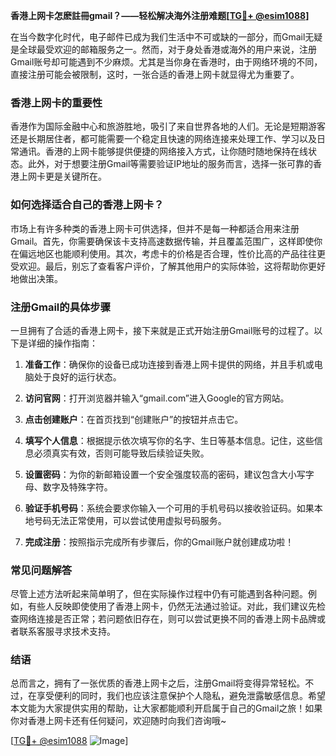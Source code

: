 **香港上网卡怎麽註冊gmail？——轻松解决海外注册难题[[TG💪+ @esim1088](https://t.me/s/esim1088)]**

在当今数字化时代，电子邮件已成为我们生活中不可或缺的一部分，而Gmail无疑是全球最受欢迎的邮箱服务之一。然而，对于身处香港或海外的用户来说，注册Gmail账号却可能遇到不少麻烦。尤其是当你身在香港时，由于网络环境的不同，直接注册可能会被限制，这时，一张合适的香港上网卡就显得尤为重要了。

### 香港上网卡的重要性

香港作为国际金融中心和旅游胜地，吸引了来自世界各地的人们。无论是短期游客还是长期居住者，都可能需要一个稳定且快速的网络连接来处理工作、学习以及日常通讯。香港的上网卡能够提供便捷的网络接入方式，让你随时随地保持在线状态。此外，对于想要注册Gmail等需要验证IP地址的服务而言，选择一张可靠的香港上网卡更是关键所在。

### 如何选择适合自己的香港上网卡？

市场上有许多种类的香港上网卡可供选择，但并不是每一种都适合用来注册Gmail。首先，你需要确保该卡支持高速数据传输，并且覆盖范围广，这样即使你在偏远地区也能顺利使用。其次，考虑卡的价格是否合理，性价比高的产品往往更受欢迎。最后，别忘了查看客户评价，了解其他用户的实际体验，这将帮助你更好地做出决策。

### 注册Gmail的具体步骤

一旦拥有了合适的香港上网卡，接下来就是正式开始注册Gmail账号的过程了。以下是详细的操作指南：

1. **准备工作**：确保你的设备已成功连接到香港上网卡提供的网络，并且手机或电脑处于良好的运行状态。
   
2. **访问官网**：打开浏览器并输入“gmail.com”进入Google的官方网站。

3. **点击创建账户**：在首页找到“创建账户”的按钮并点击它。

4. **填写个人信息**：根据提示依次填写你的名字、生日等基本信息。记住，这些信息必须真实有效，否则可能导致后续验证失败。

5. **设置密码**：为你的新邮箱设置一个安全强度较高的密码，建议包含大小写字母、数字及特殊字符。

6. **验证手机号码**：系统会要求你输入一个可用的手机号码以接收验证码。如果本地号码无法正常使用，可以尝试使用虚拟号码服务。

7. **完成注册**：按照指示完成所有步骤后，你的Gmail账户就创建成功啦！

### 常见问题解答

尽管上述方法听起来简单明了，但在实际操作过程中仍有可能遇到各种问题。例如，有些人反映即使使用了香港上网卡，仍然无法通过验证。对此，我们建议先检查网络连接是否正常；若问题依旧存在，则可以尝试更换不同的香港上网卡品牌或者联系客服寻求技术支持。

### 结语

总而言之，拥有了一张优质的香港上网卡之后，注册Gmail将变得异常轻松。不过，在享受便利的同时，我们也应该注意保护个人隐私，避免泄露敏感信息。希望本文能为大家提供实用的帮助，让大家都能顺利开启属于自己的Gmail之旅！如果你对香港上网卡还有任何疑问，欢迎随时向我们咨询哦~

[[TG💪+ @esim1088](https://t.me/s/esim1088) ![Image](https://i.postimg.cc/4NQfJmqS/Snipaste-2025-05-13-00-14-12.png)]